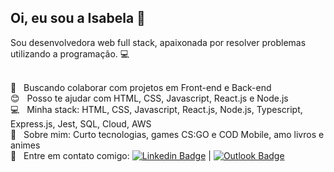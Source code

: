 ## Oi, eu sou a Isabela 👋
Sou desenvolvedora web full stack, apaixonada por resolver problemas utilizando a programação. :computer:
 
 <br/> :purple_heart: &nbsp; Buscando colaborar com projetos em Front-end e Back-end
 <br/> :blush: &nbsp; Posso te ajudar com HTML, CSS, Javascript, React.js e Node.js
 <br/> :computer: &nbsp; Minha stack: HTML, CSS, Javascript, React.js, Node.js, Typescript, Express.js, Jest, SQL, Cloud, AWS
 <br/> 💬  &nbsp; Sobre mim: Curto tecnologias, games CS:GO e COD Mobile, amo livros e animes
 <br/> :email: &nbsp; Entre em contato comigo: [![Linkedin Badge](https://img.shields.io/badge/-ThiagoMarinho-blue?style=flat-square&logo=Linkedin&logoColor=white&link=https://www.linkedin.com/in/isabela-rocha-silveira-4875611a3/)](https://www.linkedin.com/in/isabela-rocha-silveira-4875611a3/) 
| 
[![Outlook Badge](https://img.shields.io/badge/-isabelarochas@outlook.com.br-c14438?style=flat-square&logo=Gmail&logoColor=white&link=mailto:isabelarochas@outlook.com.br)](mailto:isabelarochas@outlook.com.br)
